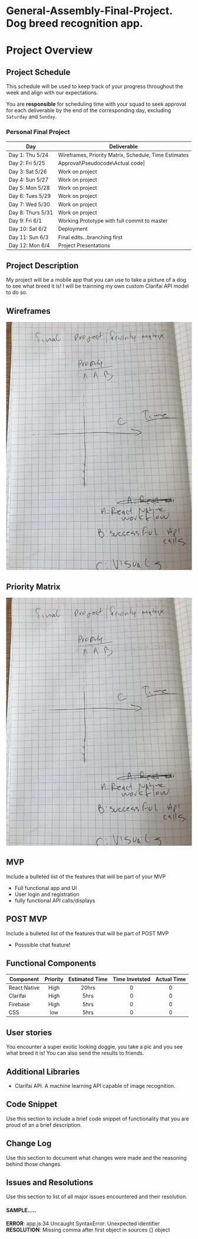 # General-Assembly-Final-Project. Dog breed recognition app.

# Project Overview

## Project Schedule

This schedule will be used to keep track of your progress throughout the week and align with our expectations.  

You are **responsible** for scheduling time with your squad to seek approval for each deliverable by the end of the corresponding day, excluding `Saturday` and `Sunday`.

### Personal Final Project 

|  Day | Deliverable | 
|---|---|
|Day 1: Thu 5/24 | Wireframes, Priority Matrix, Schedule, Time Estimates |
|Day 2: Fri 5/25 | Approval\Pseudocode\Actual code\|
|Day 3: Sat 5/26 | Work on project  |
|Day 4: Sun 5/27 | Work on project  |
|Day 5: Mon 5/28 | Work on project  |
|Day 6: Tues 5/29 | Work on project  |
|Day 7: Wed 5/30 | Work on project  |
|Day 8: Thurs 5/31  | Work on project  |
|Day 9: Fri 6/1 | Working Prototype with full commit to master |
|Day 10: Sat 6/2 | Deployment |
|Day 11: Sun 6/3 | Final edits...branching first |
|Day 12: Mon 6/4 | Project Presentations |

## Project Description

My project will be a mobile app that you can use to take a picture of a dog to see what breed it is! I will be trainning my own custom Clarifai API model to do so.

## Wireframes

![](wireframes/Priority-matrix.jpg)

## Priority Matrix

![](wireframes/Priority-matrix.jpg)

## MVP 

Include a bulleted list of the features that will be part of your MVP 

- Full functional app and UI
- User login and registration
- fully functional API calls/displays


## POST MVP

Include a bulleted list of the features that will be part of POST MVP

- Posssible chat feature! 


## Functional Components



| Component    | Priority | Estimated Time | Time Invetsted | Actual Time |
| ---          | :---:    |  :---:         | :---:          | :---:       |
| React Native | High     | 20hrs          | 0              | 0           |
| Clarifai     | High     | 5hrs           | 0              | 0           |
| Firebase     | High     | 5hrs           | 0              | 0           |
| CSS          | low      | 5hrs           | 0              | 0           |


## User stories

You encounter a super exotic looking doggie, you take a pic and you see what breed it is! You can also send the results to friends.

## Additional Libraries

 - Clarifai API. A machine learning API capable of image recognition.

## Code Snippet

Use this section to include a brief code snippet of functionality that you are proud of an a brief description.  

## Change Log
 Use this section to document what changes were made and the reasoning behind those changes.  

## Issues and Resolutions
 Use this section to list of all major issues encountered and their resolution.

#### SAMPLE.....
**ERROR**: app.js:34 Uncaught SyntaxError: Unexpected identifier                                
**RESOLUTION**: Missing comma after first object in sources {} object
